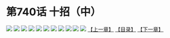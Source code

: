 # 第740话 十招（中）
![](https://mhpic.xiaomingtaiji.net/comic/D/斗破苍穹/第740话F1_262370/1.jpg-zymk.middle.webp)
![](https://mhpic.xiaomingtaiji.net/comic/D/斗破苍穹/第740话F1_262370/2.jpg-zymk.middle.webp)
![](https://mhpic.xiaomingtaiji.net/comic/D/斗破苍穹/第740话F1_262370/3.jpg-zymk.middle.webp)
![](https://mhpic.xiaomingtaiji.net/comic/D/斗破苍穹/第740话F1_262370/4.jpg-zymk.middle.webp)
![](https://mhpic.xiaomingtaiji.net/comic/D/斗破苍穹/第740话F1_262370/5.jpg-zymk.middle.webp)
![](https://mhpic.xiaomingtaiji.net/comic/D/斗破苍穹/第740话F1_262370/6.jpg-zymk.middle.webp)
![](https://mhpic.xiaomingtaiji.net/comic/D/斗破苍穹/第740话F1_262370/7.jpg-zymk.middle.webp)
![](https://mhpic.xiaomingtaiji.net/comic/D/斗破苍穹/第740话F1_262370/8.jpg-zymk.middle.webp)
![](https://mhpic.xiaomingtaiji.net/comic/D/斗破苍穹/第740话F1_262370/9.jpg-zymk.middle.webp)
![](https://mhpic.xiaomingtaiji.net/comic/D/斗破苍穹/第740话F1_262370/10.jpg-zymk.middle.webp)
![](https://mhpic.xiaomingtaiji.net/comic/D/斗破苍穹/第740话F1_262370/11.jpg-zymk.middle.webp)
[【上一章】](./743.md)
[【目录】](./READMD.md)
[【下一章】](./745.md)
